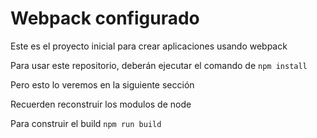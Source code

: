 # Webpack configurado
Este es el proyecto inicial para crear aplicaciones usando webpack

Para usar este repositorio, deberán ejecutar el comando de ```npm install```

Pero esto lo veremos en la siguiente sección

Recuerden reconstruir los modulos de node

Para construir el build ```npm run build```